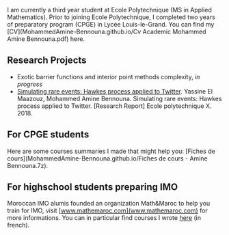 I am currently a third year student at Ecole Polytechnique (MS in Applied Mathematics). Prior to joining Ecole Polytechnique, I completed two years of preparatory program (CPGE) in Lycée Louis-le-Grand. You can find my [CV](MohammedAmine-Bennouna.github.io/Cv Academic Mohammed Amine Bennouna.pdf) here.    

## Research Projects
* Exotic barrier functions and interior point methods complexity, _in progress_
* [Simulating rare events: Hawkes process applied to Twitter](https://hal.archives-ouvertes.fr/hal-01875943/document).
Yassine El Maazouz, Mohammed Amine Bennouna. Simulating rare events: Hawkes process applied
to Twitter. [Research Report] Ecole polytechnique X. 2018. <hal-01875943>



## For CPGE students
Here are some courses summaries I made that might help you: [Fiches de cours](MohammedAmine-Bennouna.github.io/Fiches de cours - Amine Bennouna.7z).

## For highschool students preparing IMO
Moroccan IMO alumis founded an organization Math&Maroc to help you train for IMO, visit [www.mathemaroc.com](www.mathemaroc.com) for more informations.
You can in particular find courses I wrote [here](http://mathemaroc.com/) (in french).
